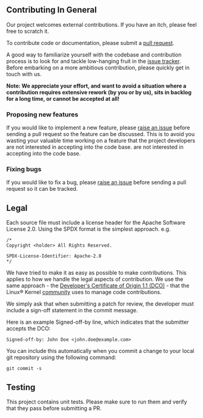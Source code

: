 ## Contributing In General
Our project welcomes external contributions. If you have an itch, please feel
free to scratch it.

To contribute code or documentation, please submit a [pull request](https://github.com/IBM/HBPE/pulls).

A good way to familiarize yourself with the codebase and contribution process is
to look for and tackle low-hanging fruit in the [issue tracker](https://github.com/IBM/HBPE/issues).
Before embarking on a more ambitious contribution, please quickly get in touch with us.

**Note: We appreciate your effort, and want to avoid a situation where a contribution
requires extensive rework (by you or by us), sits in backlog for a long time, or
cannot be accepted at all!**

### Proposing new features

If you would like to implement a new feature, please [raise an issue](https://github.com/IBM/HBPE/issues)
before sending a pull request so the feature can be discussed. This is to avoid
you wasting your valuable time working on a feature that the project developers
are not interested in accepting into the code base.
are not interested in accepting into the code base.

### Fixing bugs

If you would like to fix a bug, please [raise an issue](https://github.com/IBM/HBPE/issues) before sending a
pull request so it can be tracked.

## Legal

Each source file must include a license header for the Apache
Software License 2.0. Using the SPDX format is the simplest approach.
e.g.

```
/*
Copyright <holder> All Rights Reserved.

SPDX-License-Identifier: Apache-2.0
*/
```

We have tried to make it as easy as possible to make contributions. This
applies to how we handle the legal aspects of contribution. We use the
same approach - the [Developer's Certificate of Origin 1.1 (DCO)](https://github.com/hyperledger/fabric/blob/master/docs/source/DCO1.1.txt) - that the Linux® Kernel [community](https://elinux.org/Developer_Certificate_Of_Origin)
uses to manage code contributions.

We simply ask that when submitting a patch for review, the developer
must include a sign-off statement in the commit message.

Here is an example Signed-off-by line, which indicates that the
submitter accepts the DCO:

```
Signed-off-by: John Doe <john.doe@example.com>
```

You can include this automatically when you commit a change to your
local git repository using the following command:

```
git commit -s
```

## Testing

This project contains unit tests.  Please make sure to run them and verify that they pass before submitting a PR.